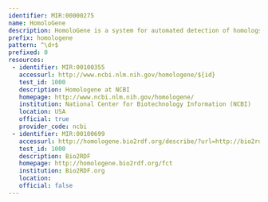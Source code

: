 ```yaml
---
identifier: MIR:00000275
name: HomoloGene
description: HomoloGene is a system for automated detection of homologs among the annotated genes of several completely sequenced eukaryotic genomes.
prefix: homologene
pattern: ^\d+$
prefixed: 0
resources:
 - identifier: MIR:00100355
   accessurl: http://www.ncbi.nlm.nih.gov/homologene/${id}
   test_id: 1000
   description: Homologene at NCBI
   homepage: http://www.ncbi.nlm.nih.gov/homologene/
   institution: National Center for Biotechnology Information (NCBI)
   location: USA
   official: true
   provider_code: ncbi
 - identifier: MIR:00100699
   accessurl: http://homologene.bio2rdf.org/describe/?url=http://bio2rdf.org/homologene:${id}
   test_id: 1000
   description: Bio2RDF
   homepage: http://homologene.bio2rdf.org/fct
   institution: Bio2RDF.org
   location: 
   official: false
---
```

